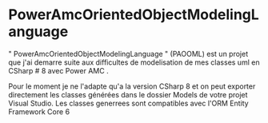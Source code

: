 # PowerAmcOrientedObjectModelingLanguage
" PowerAmcOrientedObjectModelingLanguage " (PAOOML) est un projet que j'ai demarre suite aux difficultes de modelisation de mes classes uml en CSharp # 8 avec Power AMC .

Pour le moment je ne l'adapte qu'a la version CSharp 8 et on peut exporter directement les classes générées dans le dossier Models de votre projet Visual Studio. Les classes generrees sont compatibles avec l'ORM Entity Framework Core 6
